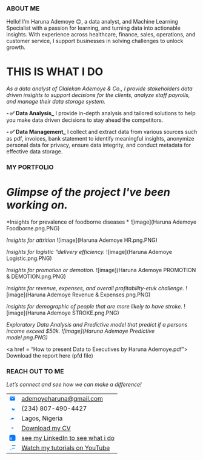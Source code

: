 ### ABOUT ME
Hello! I’m Haruna Ademoye 😊, a data analyst, and Machine Learning Specialist with a passion for learning, and turning data into actionable insights. With experience across healthcare, finance, sales, operations, and customer service, I support businesses in solving challenges to unlock growth.

# THIS IS WHAT I DO
*As a data analyst of Olalekan Ademoye & Co., I provide stakeholders data driven insights to support decisions for the clients, analyze staff payrolls, and manage their data storage system.*

**- ✅ Data Analysis_**
I provide in-depth analysis and tailored solutions to help you make data driven decisions to stay ahead the competitors. 

**- ✅ Data Management_**
I collect and extract data from various sources such as pdf, invoices, bank statement to identify meaningful insights, anonymize personal data for privacy, ensure data integrity, and conduct metadata for effective data storage.

### MY PORTFOLIO

# *Glimpse of the project I've been working on.* 

*Insights for prevalence of foodborne diseases *
![image](Haruna Ademoye Foodborne.png.PNG)

*Insights for attrition*
![image](Haruna Ademoye HR.png.PNG)

*Insights for logistic “delivery efficiency.*
![image](Haruna Ademoye Logistic.png.PNG)

*Insights for promotion or demotion.*
![image](Haruna Ademoye PROMOTION & DEMOTION.png.PNG)

*insights for revenue, expenses, and overall profitability-etuk challenge.*
![image](Haruna Ademoye Revenue & Expenses.png.PNG)

*insights for demographic of people that are more likely to have stroke.*
![image](Haruna Ademoye STROKE.png.PNG)

*Exploratory Data Analysis and Predictive model that predict if a persons income exceed $50k.
![image](Haruna Ademoye Predictive model.png.PNG)*

<a href = “How to present Data to Executives by Haruna Ademoye.pdf”> Download the report here (pfd file)</a>

### REACH OUT TO ME
 
*Let’s connect and see how we can make a difference!* 
<table> 
 <tbody> 
 <tr> 
 <td><svg width="16" height="16" viewBox="0 0 24 24" fill="#007bff">
  <path d="M20 4H4c-1.1 0-1.99.9-1.99 2L2 18c0 1.1.9 2 2 2h16c1.1 0 2-.9 2-2V6c0-1.1-.9-2-2-2zm0 4l-8 5-8-5V6l8 5 8-5v2z"/>
</svg> <td><a 
href="mailto:ademoyeharuna@gmail.com">ademoyeharuna@gmail.com</a></td> 
 </tr> 
 <tr> 
 <td><svg width="16" height="16" viewBox="0 0 24 24" fill="#007bff">
  <path d="M20 12v8h-8v-8h-2v6l4-4-4-4v6h2z"/>
 </svg></td> 
 <td>(234) 807-490-4427</td> 
 </tr> 
 <tr> 
 <td><svg width="16" height="16" viewBox="0 0 24 24" fill="#007bff">
  <path d="M15 10l-1.1 1.1L11 10 2 18h2l3.6-3.6L9 18l1.1-1.1L15 16l3-3-3-3z"/>
</svg>
 </td> 
 <td>Lagos, Nigeria</td> 
 </tr> 
 <tr> 
 <td><svg width="16" height="16" viewBox="0 0 24 24" fill="#007bff">
  <path d="M7 10l5 5 5-5z"/>
  <path d="M0 0h24v24H0z" fill="none"/>
</svg>
 </td> 
 <td>
  <a href="https://etuk123456.github.io/portfolio1/docs/Profile.pdf">Download my 
CV</a></td> 
 </tr> 
 <tr> 
 <td><svg width="16" height="16" viewBox="0 0 24 24" fill="#007bff">
  <path d="M19 0h-14c-2.761 0-5 2.239-5 5v14c0 2.761 2.239 5 5 5h14c2.761 0 5-2.239 5-5v-14c0-2.761-2.239-5-5-5zm-11 19h-3v-11h3v11zm-1.5-12c-.828 0-1.5.671-1.5 1.5s.671 1.5 1.5 1.5 1.5-.671 1.5-1.5-.671-1.5-1.5-1.5zm7 0c-.828 0-1.5.671-1.5 1.5s.671 1.5 1.5 1.5 1.5-.671 1.5-1.5-.671-1.5-1.5-1.5z"/>
</svg>
 </td> 
 <td><a href="https://linkedin.com/in/harunaademoye">see my LinkedIn to see what i do</a></td> 
 </tr> 
 <tr> 
 <td><svg width="16" height="16" viewBox="0 0 24 24" fill="#007bff">
  <path d="M3 15v6h6v-2H3v-4zm16-5v6h2v-4h-2zm-4 0v6h2v-4h-2zm-4 0v6h2v-4h-2zm2-10v2h14V5H9z"/>
</svg>
 </td> 
 <td><a href="https://www.youtube.com/@LearnwithEtuk">Watch my tutorials 
on YouTube</a></td> 
 </tr> 
 </tbody> 
</table> 
